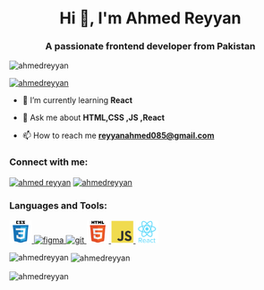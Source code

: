 <h1 align="center">Hi 👋, I'm Ahmed Reyyan</h1>
<h3 align="center">A passionate frontend developer from Pakistan</h3>

<p align="left"> <img src="https://komarev.com/ghpvc/?username=ahmedreyyan&label=Profile%20views&color=0e75b6&style=flat" alt="ahmedreyyan" /> </p>

<p align="left"> <a href="https://github.com/ryo-ma/github-profile-trophy"><img src="https://github-profile-trophy.vercel.app/?username=ahmedreyyan" alt="ahmedreyyan" /></a> </p>

- 🌱 I’m currently learning **React**

- 💬 Ask me about **HTML,CSS ,JS ,React**

- 📫 How to reach me **reyyanahmed085@gmail.com**

<h3 align="left">Connect with me:</h3>
<p align="left">
<a href="https://linkedin.com/in/ahmed reyyan" target="blank"><img align="center" src="https://raw.githubusercontent.com/rahuldkjain/github-profile-readme-generator/master/src/images/icons/Social/linked-in-alt.svg" alt="ahmed reyyan" height="30" width="40" /></a>
<a href="https://fb.com/ahmedreyyan" target="blank"><img align="center" src="https://raw.githubusercontent.com/rahuldkjain/github-profile-readme-generator/master/src/images/icons/Social/facebook.svg" alt="ahmedreyyan" height="30" width="40" /></a>
</p>

<h3 align="left">Languages and Tools:</h3>
<p align="left"> <a href="https://www.w3schools.com/css/" target="_blank" rel="noreferrer"> <img src="https://raw.githubusercontent.com/devicons/devicon/master/icons/css3/css3-original-wordmark.svg" alt="css3" width="40" height="40"/> </a> <a href="https://www.figma.com/" target="_blank" rel="noreferrer"> <img src="https://www.vectorlogo.zone/logos/figma/figma-icon.svg" alt="figma" width="40" height="40"/> </a> <a href="https://git-scm.com/" target="_blank" rel="noreferrer"> <img src="https://www.vectorlogo.zone/logos/git-scm/git-scm-icon.svg" alt="git" width="40" height="40"/> </a> <a href="https://www.w3.org/html/" target="_blank" rel="noreferrer"> <img src="https://raw.githubusercontent.com/devicons/devicon/master/icons/html5/html5-original-wordmark.svg" alt="html5" width="40" height="40"/> </a> <a href="https://developer.mozilla.org/en-US/docs/Web/JavaScript" target="_blank" rel="noreferrer"> <img src="https://raw.githubusercontent.com/devicons/devicon/master/icons/javascript/javascript-original.svg" alt="javascript" width="40" height="40"/> </a> <a href="https://reactjs.org/" target="_blank" rel="noreferrer"> <img src="https://raw.githubusercontent.com/devicons/devicon/master/icons/react/react-original-wordmark.svg" alt="react" width="40" height="40"/> </a> </p>

<p><img align="left" src="https://github-readme-stats.vercel.app/api/top-langs?username=ahmedreyyan&show_icons=true&locale=en&layout=compact" alt="ahmedreyyan" /></p>

<p>&nbsp;<img align="center" src="https://github-readme-stats.vercel.app/api?username=ahmedreyyan&show_icons=true&locale=en" alt="ahmedreyyan" /></p>

<p><img align="center" src="https://github-readme-streak-stats.herokuapp.com/?user=ahmedreyyan&" alt="ahmedreyyan" /></p>
